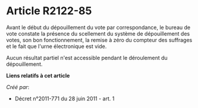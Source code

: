 # Article R2122-85

Avant le début du dépouillement du vote par correspondance, le bureau de vote constate la présence du scellement du système
de dépouillement des votes, son bon fonctionnement, la remise à zéro du compteur des suffrages et le fait que l'urne
électronique est vide. 

Aucun résultat partiel n'est accessible pendant le déroulement du dépouillement.

**Liens relatifs à cet article**

_Créé par_:

  - Décret n°2011-771 du 28 juin 2011 - art. 1
